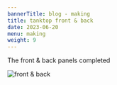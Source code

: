 ```yaml
---
bannerTitle: blog - making
title: tanktop front & back
date: 2023-06-20
menu: making
weight: 9
---
```


The front & back panels completed

![front & back](/images/stuff/tanktop-front-back.jpg)

